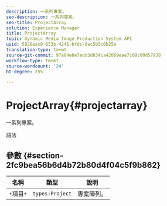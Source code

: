 ```yaml
---
description: 一系列專案。
seo-description: 一系列專案。
seo-title: ProjectArray
solution: Experience Manager
title: ProjectArray
topic: Dynamic Media Image Production System API
uuid: 5828eac9-653b-4241-bfdc-6ec5b5c0b25e
translation-type: tm+mt
source-git-commit: 97a84e8e7edd3d834ca42069eae7c09c00d57938
workflow-type: tm+mt
source-wordcount: '24'
ht-degree: 25%

---
```



# ProjectArray{#projectarray}

一系列專案。

語法

## 參數 {#section-2fc9bea56b6d4b72b80d4f04c5f9b862}

| 名稱 | 類型 | 說明 |
|---|---|---|
| `*`項目`*` | `types:Project` | 專案陣列。 |

